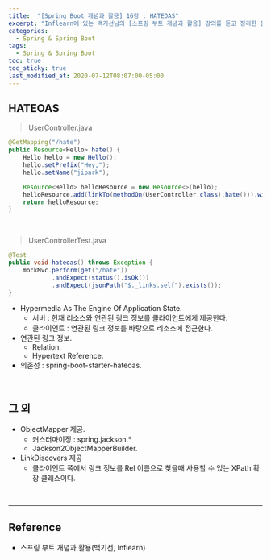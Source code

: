 ```yaml
---
title:  "[Spring Boot 개념과 활용] 16장 : HATEOAS"
excerpt: "Inflearn에 있는 백기선님의 [스프링 부트 개념과 활용] 강의를 듣고 정리한 필기이다."
categories:
  - Spring & Spring Boot
tags:
  - Spring & Spring Boot
toc: true
toc_sticky: true
last_modified_at: 2020-07-12T08:07:00-05:00
---
```



## HATEOAS

> UserController.java

```java
@GetMapping("/hate")
public Resource<Hello> hate() {
    Hello hello = new Hello();
    hello.setPrefix("Hey,");
    hello.setName("jipark");

    Resource<Hello> helloResource = new Resource<>(hello);
    helloResource.add(linkTo(methodOn(UserController.class).hate())).withSelRel();
    return helloResource;
}
```

<br>

> UserControllerTest.java

```java
@Test
public void hateoas() throws Exception {
    mockMvc.perform(get("/hate"))
            .andExpect(status().isOk())
            .andExpect(jsonPath("$._links.self").exists());
}
```

* Hypermedia As The Engine Of Application State.
  * 서버 : 현재 리소스와 연관된 링크 정보를 클라이언트에게 제공한다.
  * 클라이언트 : 연관된 링크 정보를 바탕으로 리소스에 접근한다.
* 연관된 링크 정보.
  * Relation.
  * Hypertext Reference.
* 의존성 : spring-boot-starter-hateoas.

<br>

## 그 외

* ObjectMapper 제공.
  * 커스터마이징 : spring.jackson.*
  * Jackson2ObjectMapperBuilder.
* LinkDiscovers 제공
  * 클라이언트 쪽에서 링크 정보를 Rel 이름으로 찾을때 사용할 수 있는 XPath 확장 클래스이다.

<br>

---

## Reference

* 스프링 부트 개념과 활용(백기선, Inflearn)
